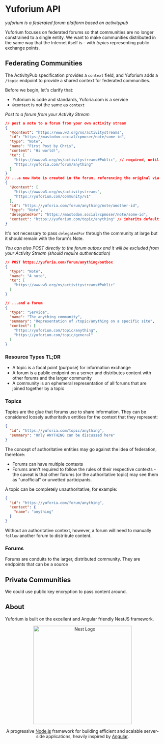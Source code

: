 # Yuforium API
_yuforium is a federated forum platform based on activitypub_

Yuforium focuses on federated forums so that communities are no longer constrained to a single entity.  We want to make communities distributed in the same way that the Internet itself is - with _topics_ representing public exchange points.

## Federating Communities
The ActivityPub specification provides a `context` field, and Yuforium adds a `/topic` endpoint to provide a shared context for federated communities.

Before we begin, let's clarify that:
- Yuforium is code and standards, Yuforia.com is a service
- `@context` is not the same as `context`

_Post to a forum from your Activity Stream_
```json
// post a note to a forum from your own activity stream
{
  "@context": "https://www.w3.org/ns/activitystreams",
  "id": "https://mastodon.social/cpmoser/note/some-id",
  "type": "Note",
  "name": "First Post by Chris",
  "content": "Hi world!",
  "to": [
    "https://www.w3.org/ns/activitystreams#Public", // required, until we figure out private communities
    "https://yuforia.com/forum/anything"
  ]
}
// ...a new Note is created in the forum, referencing the original via "delegatedFor" and adding the default context of the forum
{
  "@context": [
    "https://www.w3.org/ns/activitystreams",
    "https://yuforium.com/community/v1"
  ],
  "id": "https://yuforia.com/forum/anything/note/another-id",
  "type": "Note",
  "delegatedFor": "https://mastodon.social/cpmoser/note/some-id",
  "context": "https://yuforium.com/topic/anything" // inherits default context
}
```

It's not necessary to pass `delegatedFor` through the community at large but it should remain with the forum's Note.

_You can also POST directly to the forum outbox and it will be excluded from your Activity Stream (should require authentication)_
```json
// POST https://yuforia.com/forum/anything/outbox
{
  "type": "Note",
  "name": "A note",
  "to": [
    "https://www.w3.org/ns/activitystreams#Public"
  ]
}

// ...and a forum
{
  "type": "Service",
  "name": "The anything community",
  "summary": "Representation of /topic/anything on a specific site",
  "context": [
    "https://yuforium.com/topic/anything",
    "https://yuforium.com/topic/general"
  ]
}
```

### Resource Types TL;DR
- A topic is a focal point (purpose) for information exchange
- A forum is a public endpoint on a server and distributes content with other forums and the larger community
- A community is an ephemeral representation of all forums that are joined together by a topic

### Topics
Topics are the glue that forums use to share information.  They can be considered loosely authoritative entities for the context that they represent:

```json
{
  "id": "https://yuforia.com/topic/anything",
  "summary": "Only ANYTHING can be discussed here"
}
```

The concept of authoritative entities may go against the idea of federation, therefore:
- Forums can have multiple contexts
- Forums aren't required to follow the rules of their respective contexts - the caveat is that other forums (or the authoritative topic) may see them as "unofficial" or unvetted participants.

A topic can be completely unauthoritative, for example:
```json
{
  "id": "https://yuforia.com/forum/anything",
  "context": {
    "name": "anything"
  }
}
```
Without an authoritative context, however, a forum will need to manually `follow` another forum to distribute content.


### Forums
Forums are conduits to the larger, distributed community.  They are endpoints that can be a source


## Private Communities
We could use public key encryption to pass content around.

## About
Yuforium is built on the excellent and Angular friendly NestJS framework.

<p align="center">
  <a href="http://nestjs.com/" target="blank"><img src="https://nestjs.com/img/logo_text.svg" width="320" alt="Nest Logo" /></a>
</p>

[travis-image]: https://api.travis-ci.org/nestjs/nest.svg?branch=master
[travis-url]: https://travis-ci.org/nestjs/nest
[linux-image]: https://img.shields.io/travis/nestjs/nest/master.svg?label=linux
[linux-url]: https://travis-ci.org/nestjs/nest

  <p align="center">A progressive <a href="http://nodejs.org" target="blank">Node.js</a> framework for building efficient and scalable server-side applications, heavily inspired by <a href="https://angular.io" target="blank">Angular</a>.</p>
